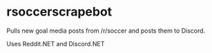 # rsoccerscrapebot

Pulls new goal media posts from /r/soccer and posts them to Discord.

 Uses Reddit.NET and Discord.NET
